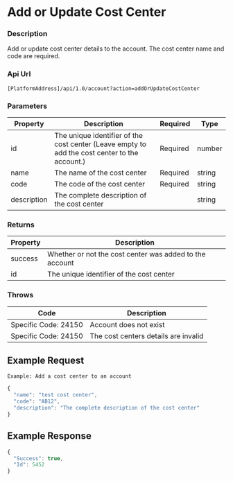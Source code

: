 # Add or Update Cost Center

### Description

Add or update cost center details to the account. The cost center name and code are required.

### Api Url

`[PlatformAddress]/api/1.0/account?action=addOrUpdateCostCenter`

### Parameters

| Property | Description | Required | Type |
| --- | --- | --- | --- |
| id          | The unique identifier of the cost center (Leave empty to add the cost center to the account.) | Required | number |
| name        | The name of the cost center                                                                   | Required | string |
| code        | The code of the cost center                                                                   | Required | string |
| description | The complete description of the cost center                                                   |          | string |

### Returns

| Property | Description |
| -------- | ----------- |
| success | Whether or not the cost center was added to the account |
| id      | The unique identifier of the cost center                |

### Throws

| Code | Description |
| ---- | ----------- |
| Specific Code: 24150 | Account does not exist               |
| Specific Code: 24150 | The cost centers details are invalid |

## Example Request

`Example: Add a cost center to an account`

```javascript
{
  "name": "test cost center",
  "code": "AB12",
  "description": "The complete description of the cost center"
}
```

## Example Response

```javascript
{
  "Success": true,
  "Id": 5452
}
```

